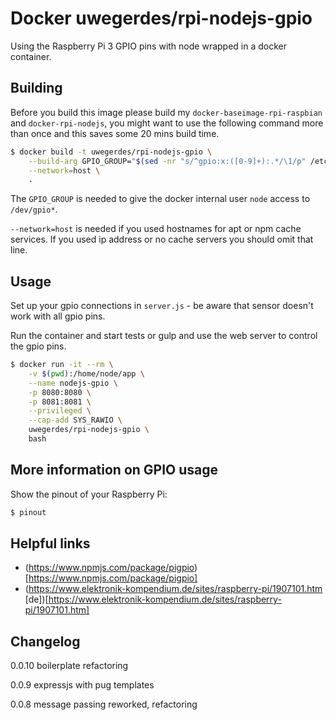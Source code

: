 # Docker uwegerdes/rpi-nodejs-gpio

Using the Raspberry Pi 3 GPIO pins with node wrapped in a docker container.

## Building

Before you build this image please build my `docker-baseimage-rpi-raspbian` and `docker-rpi-nodejs`, you might want to use the following command more than once and this saves some 20 mins build time.

```bash
$ docker build -t uwegerdes/rpi-nodejs-gpio \
	--build-arg GPIO_GROUP="$(sed -nr "s/^gpio:x:([0-9]+):.*/\1/p" /etc/group)" \
	--network=host \
	.
```

The `GPIO_GROUP` is needed to give the docker internal user `node` access to `/dev/gpio*`.

`--network=host` is needed if you used hostnames for apt or npm cache services. If you used ip address or no cache servers you should omit that line.

## Usage

Set up your gpio connections in `server.js` - be aware that sensor doesn't work with all gpio pins.

Run the container and start tests or gulp and use the web server to control the gpio pins.

```bash
$ docker run -it --rm \
	-v $(pwd):/home/node/app \
	--name nodejs-gpio \
	-p 8080:8080 \
	-p 8081:8081 \
	--privileged \
	--cap-add SYS_RAWIO \
	uwegerdes/rpi-nodejs-gpio \
	bash
```

## More information on GPIO usage

Show the pinout of your Raspberry Pi:

```bash
$ pinout
```

## Helpful links

- (https://www.npmjs.com/package/pigpio)[https://www.npmjs.com/package/pigpio]
- (https://www.elektronik-kompendium.de/sites/raspberry-pi/1907101.htm [de])[https://www.elektronik-kompendium.de/sites/raspberry-pi/1907101.htm]


## Changelog

0.0.10 boilerplate refactoring

0.0.9 expressjs with pug templates

0.0.8 message passing reworked, refactoring
